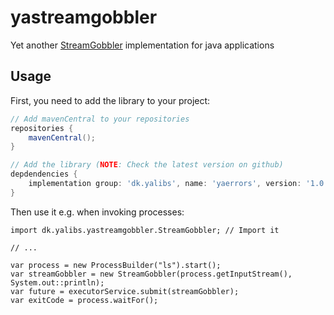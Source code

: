 # yastreamgobbler
Yet another [StreamGobbler](https://www.baeldung.com/run-shell-command-in-java#Output) implementation for java applications

## Usage
First, you need to add the library to your project:

```gradle
// Add mavenCentral to your repositories
repositories {
    mavenCentral();
}

// Add the library (NOTE: Check the latest version on github)
depdendencies {
    implementation group: 'dk.yalibs', name: 'yaerrors', version: '1.0.0';
}
```

Then use it e.g. when invoking processes:
```
import dk.yalibs.yastreamgobbler.StreamGobbler; // Import it

// ...

var process = new ProcessBuilder("ls").start();
var streamGobbler = new StreamGobbler(process.getInputStream(), System.out::println);
var future = executorService.submit(streamGobbler);
var exitCode = process.waitFor();
```

